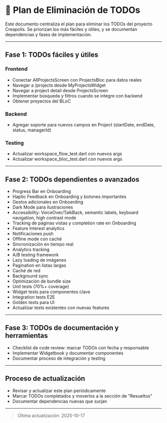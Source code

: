 # 📝 Plan de Eliminación de TODOs

Este documento centraliza el plan para eliminar los TODOs del proyecto Creapolis. Se priorizan los más fáciles y útiles, y se documentan dependencias y fases de implementación.

---

## Fase 1: TODOs fáciles y útiles

### Frontend

- Conectar AllProjectsScreen con ProjectsBloc para datos reales
- Navegar a /projects desde MyProjectsWidget
- Navegar a project detail desde ProjectsScreen
- Implementar búsqueda y filtros cuando se integre con backend
- Obtener proyectos del BLoC

### Backend

- Agregar soporte para nuevos campos en Project (startDate, endDate, status, managerId)

### Testing

- Actualizar workspace_flow_test.dart con nuevos args
- Actualizar workspace_bloc_test.dart con nuevos args

---

## Fase 2: TODOs dependientes o avanzados

- Progress Bar en Onboarding
- Haptic Feedback en Onboarding y botones importantes
- Gestos adicionales en Onboarding
- Dark Mode para ilustraciones
- Accessibility: VoiceOver/TalkBack, semantic labels, keyboard navigation, high contrast mode
- Tracking de páginas vistas y completion rate en Onboarding
- Feature Interest analytics
- Notificaciones push
- Offline mode con caché
- Sincronización en tiempo real
- Analytics tracking
- A/B testing framework
- Lazy loading de imágenes
- Pagination en listas largas
- Caché de red
- Background sync
- Optimización de bundle size
- Unit tests (70%+ coverage)
- Widget tests para componentes clave
- Integration tests E2E
- Golden tests para UI
- Actualizar tests existentes con nuevas features

---

## Fase 3: TODOs de documentación y herramientas

- Checklist de code review: marcar TODOs con fecha y responsable
- Implementar Widgetbook y documentar componentes
- Documentar proceso de integración y testing

---

## Proceso de actualización

- Revisar y actualizar este plan periódicamente
- Marcar TODOs completados y moverlos a la sección de "Resueltos"
- Documentar dependencias nuevas que surjan

---

> Última actualización: 2025-10-17
